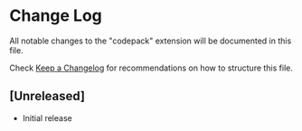 # Change Log

All notable changes to the "codepack" extension will be documented in this file.

Check [Keep a Changelog](http://keepachangelog.com/) for recommendations on how to structure this file.

## [Unreleased]

- Initial release
